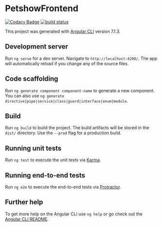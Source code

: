 # PetshowFrontend

[![Codacy Badge](https://api.codacy.com/project/badge/Grade/eb9876a38045476b87c9384743372754)](https://app.codacy.com/gh/Equipe-HYVE/petshow-frontend?utm_source=github.com&utm_medium=referral&utm_content=Equipe-HYVE/petshow-frontend&utm_campaign=Badge_Grade_Dashboard)
[![build status](https://github.com/coryrylan/angular-github-actions/workflows/Build/badge.svg)](https://github.com/gaugsouza/petshow-frontend/actions)


This project was generated with [Angular CLI](https://github.com/angular/angular-cli) version 7.1.3.

## Development server

Run `ng serve` for a dev server. Navigate to `http://localhost:4200/`. The app will automatically reload if you change any of the source files.

## Code scaffolding

Run `ng generate component component-name` to generate a new component. You can also use `ng generate directive|pipe|service|class|guard|interface|enum|module`.

## Build

Run `ng build` to build the project. The build artifacts will be stored in the `dist/` directory. Use the `--prod` flag for a production build.

## Running unit tests

Run `ng test` to execute the unit tests via [Karma](https://karma-runner.github.io).

## Running end-to-end tests

Run `ng e2e` to execute the end-to-end tests via [Protractor](http://www.protractortest.org/).

## Further help

To get more help on the Angular CLI use `ng help` or go check out the [Angular CLI README](https://github.com/angular/angular-cli/blob/master/README.md).
